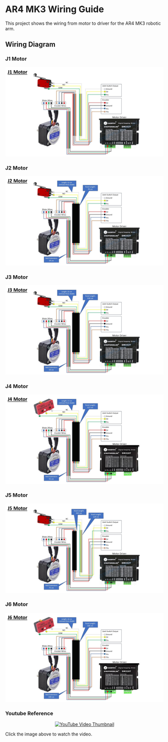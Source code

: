 # AR4 MK3 Wiring Guide
This project shows the wiring from motor to driver for the AR4 MK3 robotic arm.

## Wiring Diagram
### J1 Motor
![Wiring Diagram J1 Motor](images/J1.jpg)
### J2 Motor
![Wiring Diagram J2 Motor](images/J2.jpg)
### J3 Motor
![Wiring Diagram J3 Motor](images/J3.jpg)
### J4 Motor
![Wiring Diagram J4 Motor](images/J4.jpg)
### J5 Motor
![Wiring Diagram J5 Motor](images/J5.jpg)
### J6 Motor
![Wiring Diagram J6 Motor](images/J6.jpg)

### Youtube Reference
<p align="center">
  <a href="https://www.youtube.com/watch?v=iyxQE4hCvbc" target="_blank">
    <img src="https://img.youtube.com/vi/iyxQE4hCvbc/0.jpg" alt="YouTube Video Thumbnail" width="480" />
  </a>
</p>

Click the image above to watch the video.
